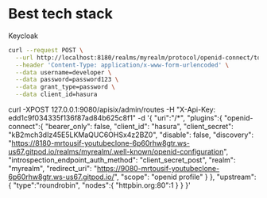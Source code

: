 # Best tech stack

Keycloak

```sh
curl --request POST \
  --url http://localhost:8180/realms/myrealm/protocol/openid-connect/token \
  --header 'Content-Type: application/x-www-form-urlencoded' \
  --data username=developer \
  --data password=password123 \
  --data grant_type=password \
  --data client_id=hasura

```

curl  -XPOST 127.0.0.1:9080/apisix/admin/routes -H "X-Api-Key: edd1c9f034335f136f87ad84b625c8f1" -d '{
    "uri":"/*",
    "plugins":{
        "openid-connect":{
            "bearer_only": false,
            "client_id": "hasura",
            "client_secret": "kB2mch3dIz45E5LKMaQUC6OHSx4z2BZ0",
            "disable": false,
            "discovery": "https://8180-mrtousif-youtubeclone-6p60rhw8gtr.ws-us67.gitpod.io/realms/myrealm/.well-known/openid-configuration",
            "introspection_endpoint_auth_method": "client_secret_post",
            "realm": "myrealm",
            "redirect_uri": "https://9080-mrtousif-youtubeclone-6p60rhw8gtr.ws-us67.gitpod.io/",
            "scope": "openid profile"
        }
    },
    "upstream":{
        "type":"roundrobin",
        "nodes":{
            "httpbin.org:80":1
        }
    }
}'